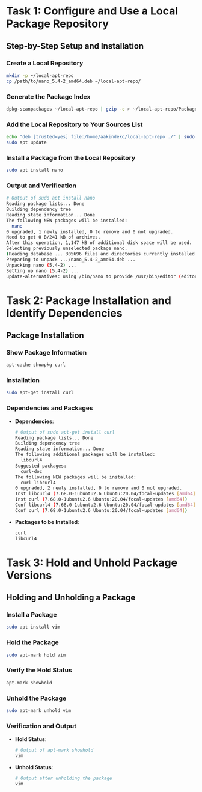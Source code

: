 ﻿
# Task 1: Configure and Use a Local Package Repository

## Step-by-Step Setup and Installation

### Create a Local Repository

```sh
mkdir -p ~/local-apt-repo
cp /path/to/nano_5.4-2_amd64.deb ~/local-apt-repo/
```

### Generate the Package Index

```sh
dpkg-scanpackages ~/local-apt-repo | gzip -c > ~/local-apt-repo/Packages.gz
```

### Add the Local Repository to Your Sources List

```sh
echo "deb [trusted=yes] file:/home/aakindeko/local-apt-repo ./" | sudo tee -a /etc/apt/sources.list
sudo apt update
```

### Install a Package from the Local Repository

```sh
sudo apt install nano
```

### Output and Verification

```sh
# Output of sudo apt install nano
Reading package lists... Done
Building dependency tree       
Reading state information... Done
The following NEW packages will be installed:
  nano
0 upgraded, 1 newly installed, 0 to remove and 0 not upgraded.
Need to get 0 B/241 kB of archives.
After this operation, 1,147 kB of additional disk space will be used.
Selecting previously unselected package nano.
(Reading database ... 305696 files and directories currently installed.)
Preparing to unpack .../nano_5.4-2_amd64.deb ...
Unpacking nano (5.4-2) ...
Setting up nano (5.4-2) ...
update-alternatives: using /bin/nano to provide /usr/bin/editor (editor) in auto mode
```

# Task 2: Package Installation and Identify Dependencies

## Package Installation

### Show Package Information

```sh
apt-cache showpkg curl
```

### Installation

```sh
sudo apt-get install curl
```

### Dependencies and Packages

- **Dependencies**:
  ```sh
  # Output of sudo apt-get install curl
  Reading package lists... Done
  Building dependency tree       
  Reading state information... Done
  The following additional packages will be installed:
    libcurl4
  Suggested packages:
    curl-doc
  The following NEW packages will be installed:
    curl libcurl4
  0 upgraded, 2 newly installed, 0 to remove and 0 not upgraded.
  Inst libcurl4 (7.68.0-1ubuntu2.6 Ubuntu:20.04/focal-updates [amd64])
  Inst curl (7.68.0-1ubuntu2.6 Ubuntu:20.04/focal-updates [amd64])
  Conf libcurl4 (7.68.0-1ubuntu2.6 Ubuntu:20.04/focal-updates [amd64])
  Conf curl (7.68.0-1ubuntu2.6 Ubuntu:20.04/focal-updates [amd64])
  ```

- **Packages to be Installed**:
  ```sh
  curl
  libcurl4
  ```

# Task 3: Hold and Unhold Package Versions

## Holding and Unholding a Package

### Install a Package

```sh
sudo apt install vim
```

### Hold the Package

```sh
sudo apt-mark hold vim
```

### Verify the Hold Status

```sh
apt-mark showhold
```

### Unhold the Package

```sh
sudo apt-mark unhold vim
```

### Verification and Output

- **Hold Status**:
  ```sh
  # Output of apt-mark showhold
  vim
  ```

- **Unhold Status**:
  ```sh
  # Output after unholding the package
  vim
  ```

